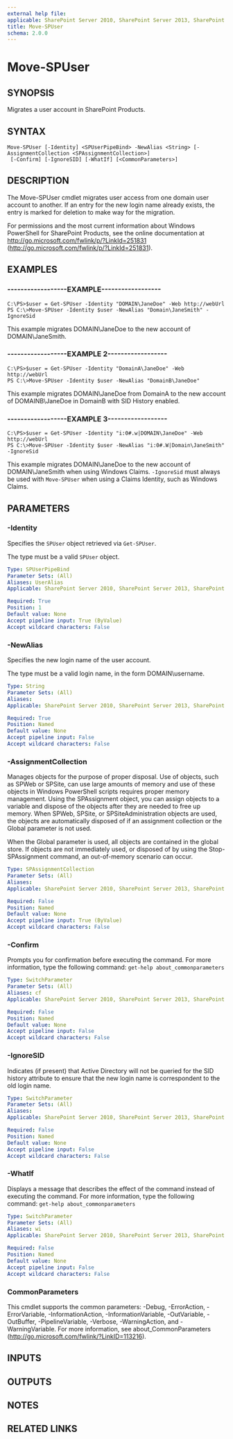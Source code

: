 ```yaml
---
external help file: 
applicable: SharePoint Server 2010, SharePoint Server 2013, SharePoint Server 2016, SharePoint Server 2019
title: Move-SPUser
schema: 2.0.0
---
```


# Move-SPUser

## SYNOPSIS

Migrates a user account in SharePoint Products.



## SYNTAX

```
Move-SPUser [-Identity] <SPUserPipeBind> -NewAlias <String> [-AssignmentCollection <SPAssignmentCollection>]
 [-Confirm] [-IgnoreSID] [-WhatIf] [<CommonParameters>]
```

## DESCRIPTION
The Move-SPUser cmdlet migrates user access from one domain user account to another.
If an entry for the new login name already exists, the entry is marked for deletion to make way for the migration.

For permissions and the most current information about Windows PowerShell for SharePoint Products, see the online documentation at http://go.microsoft.com/fwlink/p/?LinkId=251831 (http://go.microsoft.com/fwlink/p/?LinkId=251831).

## EXAMPLES

### ------------------EXAMPLE------------------ 
```
C:\PS>$user = Get-SPUser -Identity "DOMAIN\JaneDoe" -Web http://webUrl
PS C:\>Move-SPUser -Identity $user -NewAlias "Domain\JaneSmith" -IgnoreSid
```

This example migrates DOMAIN\JaneDoe to the new account of DOMAIN\JaneSmith.

### ------------------EXAMPLE 2------------------ 
```
C:\PS>$user = Get-SPUser -Identity "DomainA\JaneDoe" -Web http://webUrl
PS C:\>Move-SPUser -Identity $user -NewAlias "DomainB\JaneDoe"
```

This example migrates DOMAIN\JaneDoe from DomainA to the new account of DOMAINB\JaneDoe in DomainB with SID History enabled.

### ------------------EXAMPLE 3------------------ 
```
C:\PS>$user = Get-SPUser -Identity "i:0#.w|DOMAIN\JaneDoe" -Web http://webUrl
PS C:\>Move-SPUser -Identity $user -NewAlias "i:0#.W|Domain\JaneSmith" -IgnoreSid
```

This example migrates DOMAIN\JaneDoe to the new account of DOMAIN\JaneSmith when using Windows Claims. `-IgnoreSid` must always be used with `Move-SPUser` when using a Claims Identity, such as Windows Claims.

## PARAMETERS

### -Identity
Specifies the `SPUser` object retrieved via `Get-SPUser`.

The type must be a valid `SPUser` object.

```yaml
Type: SPUserPipeBind
Parameter Sets: (All)
Aliases: UserAlias
Applicable: SharePoint Server 2010, SharePoint Server 2013, SharePoint Server 2016, SharePoint Server 2019

Required: True
Position: 1
Default value: None
Accept pipeline input: True (ByValue)
Accept wildcard characters: False
```

### -NewAlias
Specifies the new login name of the user account.

The type must be a valid login name, in the form DOMAIN\username.

```yaml
Type: String
Parameter Sets: (All)
Aliases: 
Applicable: SharePoint Server 2010, SharePoint Server 2013, SharePoint Server 2016, SharePoint Server 2019

Required: True
Position: Named
Default value: None
Accept pipeline input: False
Accept wildcard characters: False
```

### -AssignmentCollection
Manages objects for the purpose of proper disposal.
Use of objects, such as SPWeb or SPSite, can use large amounts of memory and use of these objects in Windows PowerShell scripts requires proper memory management.
Using the SPAssignment object, you can assign objects to a variable and dispose of the objects after they are needed to free up memory.
When SPWeb, SPSite, or SPSiteAdministration objects are used, the objects are automatically disposed of if an assignment collection or the Global parameter is not used.

When the Global parameter is used, all objects are contained in the global store.
If objects are not immediately used, or disposed of by using the Stop-SPAssignment command, an out-of-memory scenario can occur.

```yaml
Type: SPAssignmentCollection
Parameter Sets: (All)
Aliases: 
Applicable: SharePoint Server 2010, SharePoint Server 2013, SharePoint Server 2016, SharePoint Server 2019

Required: False
Position: Named
Default value: None
Accept pipeline input: True (ByValue)
Accept wildcard characters: False
```

### -Confirm
Prompts you for confirmation before executing the command.
For more information, type the following command: `get-help about_commonparameters`

```yaml
Type: SwitchParameter
Parameter Sets: (All)
Aliases: cf
Applicable: SharePoint Server 2010, SharePoint Server 2013, SharePoint Server 2016, SharePoint Server 2019

Required: False
Position: Named
Default value: None
Accept pipeline input: False
Accept wildcard characters: False
```

### -IgnoreSID
Indicates (if present) that Active Directory will not be queried for the SID history attribute to ensure that the new login name is correspondent to the old login name.

```yaml
Type: SwitchParameter
Parameter Sets: (All)
Aliases: 
Applicable: SharePoint Server 2010, SharePoint Server 2013, SharePoint Server 2016, SharePoint Server 2019

Required: False
Position: Named
Default value: None
Accept pipeline input: False
Accept wildcard characters: False
```

### -WhatIf
Displays a message that describes the effect of the command instead of executing the command.
For more information, type the following command: `get-help about_commonparameters`

```yaml
Type: SwitchParameter
Parameter Sets: (All)
Aliases: wi
Applicable: SharePoint Server 2010, SharePoint Server 2013, SharePoint Server 2016, SharePoint Server 2019

Required: False
Position: Named
Default value: None
Accept pipeline input: False
Accept wildcard characters: False
```

### CommonParameters
This cmdlet supports the common parameters: -Debug, -ErrorAction, -ErrorVariable, -InformationAction, -InformationVariable, -OutVariable, -OutBuffer, -PipelineVariable, -Verbose, -WarningAction, and -WarningVariable. For more information, see about_CommonParameters (http://go.microsoft.com/fwlink/?LinkID=113216).

## INPUTS

## OUTPUTS

## NOTES

## RELATED LINKS

